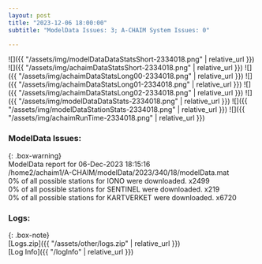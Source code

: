 ```yaml
---
layout: post
title: "2023-12-06 18:00:00"
subtitle: "ModelData Issues: 3; A-CHAIM System Issues: 0"

---
```


![]({{ "/assets/img/modelDataDataStatsShort-2334018.png" | relative_url }})
![]({{ "/assets/img/achaimDataStatsShort-2334018.png" | relative_url }})
![]({{ "/assets/img/achaimDataStatsLong00-2334018.png" | relative_url }})
![]({{ "/assets/img/achaimDataStatsLong01-2334018.png" | relative_url }})
![]({{ "/assets/img/achaimDataStatsLong02-2334018.png" | relative_url }})
![]({{ "/assets/img/modelDataDataStats-2334018.png" | relative_url }})
![]({{ "/assets/img/modelDataStationStats-2334018.png" | relative_url }})
![]({{ "/assets/img/achaimRunTime-2334018.png" | relative_url }})


### ModelData Issues:  
  
{: .box-warning}  
 ModelData report for 06-Dec-2023 18:15:16   
 /home2/achaim1/A-CHAIM/modelData/2023/340/18/modelData.mat   
 0% of all possible stations for IONO were downloaded. x2499   
 0% of all possible stations for SENTINEL were downloaded. x219   
 0% of all possible stations for KARTVERKET were downloaded. x6720   
  


### Logs:  
  
{: .box-note}  
[Logs.zip]({{ "/assets/other/logs.zip" | relative_url }})  
[Log Info]({{ "/logInfo" | relative_url }})  
